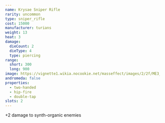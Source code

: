 ```yaml
---
name: Krysae Sniper Rifle
rarity: uncommon
type: sniper_rifle
cost: 15000
manufacturer: turians
weight: 13
heat: 3
damage:
  dieCount: 2
  dieType: 4
  type: piercing
range:
  short: 300
  long: 900
image: https://vignette1.wikia.nocookie.net/masseffect/images/2/2f/ME3_Krysae_Sniper_Rifle.png/revision/latest?cb=20120530214006
andromeda: false
properties:
  - two-handed
  - hip-fire
  - double-tap
slots: 2
---
```

+2 damage to synth-organic enemies
